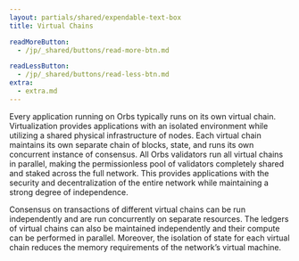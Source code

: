 ```yaml
---
layout: partials/shared/expendable-text-box
title: Virtual Chains

readMoreButton:
  - /jp/_shared/buttons/read-more-btn.md

readLessButton:
  - /jp/_shared/buttons/read-less-btn.md
extra:
  - extra.md
---
```


Every application running on Orbs typically runs on its own virtual chain. Virtualization provides applications with an isolated environment while utilizing a shared physical infrastructure of nodes. Each virtual chain maintains its own separate chain of blocks, state, and runs its own concurrent instance of consensus. All Orbs validators run all virtual chains in parallel, making the permissionless pool of validators completely shared and staked across the full network. This provides applications with the security and decentralization of the entire network while maintaining a strong degree of independence.

Consensus on transactions of different virtual chains can be run independently and are run concurrently on separate resources. The ledgers of virtual chains can also be maintained independently and their compute can be performed in parallel. Moreover, the isolation of state for each virtual chain reduces the memory requirements of the network’s virtual machine.
